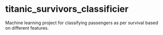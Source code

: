 # titanic_survivors_classificier
Machine learning project for classifying passengers as per survival based on different features. 
